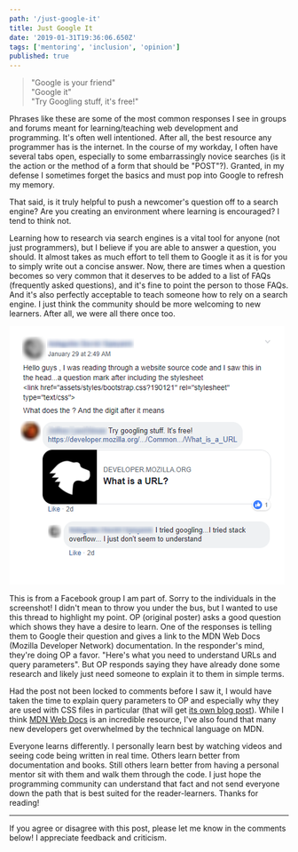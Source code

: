 ```yaml
---
path: '/just-google-it'
title: Just Google It
date: '2019-01-31T19:36:06.650Z'
tags: ['mentoring', 'inclusion', 'opinion']
published: true
---
```


>"Google is your friend"  
>"Google it"  
>"Try Googling stuff, it's free!"  

Phrases like these are some of the most common responses I see in groups and forums meant for learning/teaching web development and programming. It's often well intentioned. After all, the best resource any programmer has is the internet. In the course of my workday, I often have several tabs open, especially to some embarrassingly novice searches (is it the action or the method of a form that should be "POST"?). Granted, in my defense I sometimes forget the basics and must pop into Google to refresh my memory.

That said, is it truly helpful to push a newcomer's question off to a search engine? Are you creating an environment where learning is encouraged? I tend to think not.

Learning how to research via search engines is a vital tool for anyone (not just programmers), but I believe if you are able to answer a question, you should. It almost takes as much effort to tell them to Google it as it is for you to simply write out a concise answer. Now, there are times when a question becomes so very common that it deserves to be added to a list of FAQs (frequently asked questions), and it's fine to point the person to those FAQs. And it's also perfectly acceptable to teach someone how to rely on a search engine. I just think the community should be more welcoming to new learners. After all, we were all there once too.

![alt text](google-it.png "A Facebook post asking for help to understand what query parameters are.")

This is from a Facebook group I am part of. Sorry to the individuals in the screenshot! I didn't mean to throw you under the bus, but I wanted to use this thread to highlight my point. OP (original poster) asks a good question which shows they have a desire to learn. One of the responses is telling them to Google their question and gives a link to the MDN Web Docs (Mozilla Developer Network) documentation. In the responder's mind, they're doing OP a favor. "Here's what you need to understand URLs and query parameters". But OP responds saying they have already done some research and likely just need someone to explain it to them in simple terms.

Had the post not been locked to comments before I saw it, I would have taken the time to explain query parameters to OP and especially why they are used with CSS files in particular (that will get [its own blog post](/query-parameters-and-cache-busting/)). While I think [MDN Web Docs](https://developer.mozilla.org/en-US/) is an incredible resource, I've also found that many new developers get overwhelmed by the technical language on MDN.

Everyone learns differently. I personally learn best by watching videos and seeing code being written in real time. Others learn better from documentation and books. Still others learn better from having a personal mentor sit with them and walk them through the code. I just hope the programming community can understand that fact and not send everyone down the path that is best suited for the reader-learners. Thanks for reading!

---

If you agree or disagree with this post, please let me know in the comments below! I appreciate feedback and criticism.